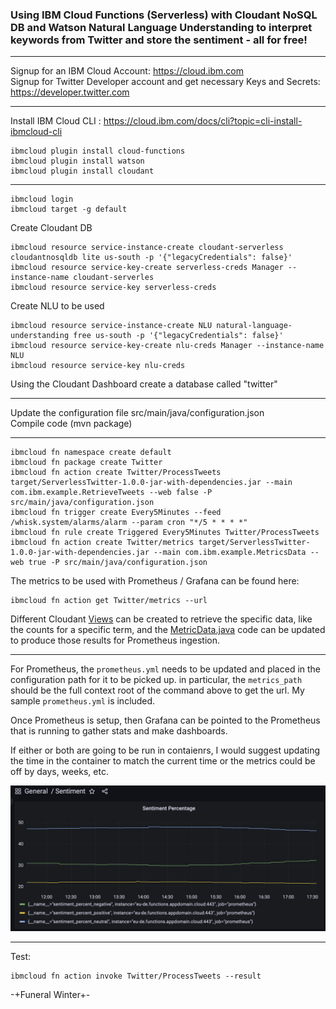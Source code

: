 ### Using IBM Cloud Functions (Serverless) with Cloudant NoSQL DB and Watson Natural Language Understanding to interpret keywords from Twitter and store the sentiment - all for free!

---

Signup for an IBM Cloud Account: https://cloud.ibm.com </br>
Signup for Twitter Developer account and get necessary Keys and Secrets: https://developer.twitter.com</br>

---

Install IBM Cloud CLI : https://cloud.ibm.com/docs/cli?topic=cli-install-ibmcloud-cli</br>
```
ibmcloud plugin install cloud-functions
ibmcloud plugin install watson
ibmcloud plugin install cloudant
```
---
```
ibmcloud login
ibmcloud target -g default
```
Create Cloudant DB
```
ibmcloud resource service-instance-create cloudant-serverless cloudantnosqldb lite us-south -p '{"legacyCredentials": false}'
ibmcloud resource service-key-create serverless-creds Manager --instance-name cloudant-serverles
ibmcloud resource service-key serverless-creds
```
Create NLU to be used
```
ibmcloud resource service-instance-create NLU natural-language-understanding free us-south -p '{"legacyCredentials": false}'
ibmcloud resource service-key-create nlu-creds Manager --instance-name NLU
ibmcloud resource service-key nlu-creds
```

Using the Cloudant Dashboard create a database called "twitter"

---

Update the configuration file src/main/java/configuration.json</br>
Compile code (mvn package)

---
```
ibmcloud fn namespace create default
ibmcloud fn package create Twitter
ibmcloud fn action create Twitter/ProcessTweets target/ServerlessTwitter-1.0.0-jar-with-dependencies.jar --main com.ibm.example.RetrieveTweets --web false -P src/main/java/configuration.json
ibmcloud fn trigger create Every5Minutes --feed /whisk.system/alarms/alarm --param cron "*/5 * * * *"
ibmcloud fn rule create Triggered Every5Minutes Twitter/ProcessTweets
ibmcloud fn action create Twitter/metrics target/ServerlessTwitter-1.0.0-jar-with-dependencies.jar --main com.ibm.example.MetricsData --web true -P src/main/java/configuration.json
```

The metrics to be used with Prometheus / Grafana can be found here:
```
ibmcloud fn action get Twitter/metrics --url
```

Different Cloudant [Views](https://cloud.ibm.com/docs/Cloudant?topic=Cloudant-creating-views-mapreduce) can be created to retrieve the specific data, like the counts for a specific term, and the [MetricData.java](https://github.com/bpaskin/TwitterSentimentWithServerless/blob/main/src/main/java/com/ibm/example/MetricsData.java) code can be updated to produce those results for Prometheus ingestion.

---

For Prometheus, the `prometheus.yml` needs to be updated and placed in the configuration path for it to be picked up.  in particular, the `metrics_path` should be the full context root of the command above to get the url.  My sample `prometheus.yml` is included.

Once Prometheus is setup, then Grafana can be pointed to the Prometheus that is running to gather stats and make dashboards.

If either or both are going to be run in contaienrs, I would suggest updating the time in the container to match the current time or the metrics could be off by days, weeks, etc.

![Grafana Image](https://github.com/bpaskin/TwitterSentimentWithServerless/blob/main/images/Grafana.png)

---
Test:
```
ibmcloud fn action invoke Twitter/ProcessTweets --result
```

-+Funeral Winter+-
